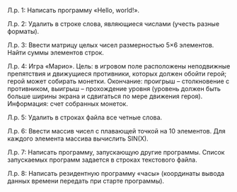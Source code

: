 Л.р. 1: Написать программу «Hello, world!».

Л.р. 2: Удалить в строке слова, являющиеся числами (учесть разные форматы).

Л.р. 3: Ввести матрицу целых чисел размерностью 5×6 элементов. Найти суммы элементов строк.

Л.р. 4: Игра «Марио».
Цель: в игровом поле расположены неподвижные препятствия и движущиеся противники, которых должен обойти герой; герой может собирать монетки.
Окончание: проигрыш – столкновение с противником, выигрыш – прохождение уровня (уровень должен быть больше ширины экрана и сдвигаться по мере движения героя).
Информация: счет собранных монеток.

Л.р. 5: Удалить в строках файла все четные слова. 

Л.р. 6: Ввести массив чисел с плавающей точкой на 10 элементов. Для каждого элемента массива вычислить SIN(X).

Л.р. 7: Написать программу, запускающую другие программы. Список запускаемых программ задается в строках текстового файла. 

Л.р. 8: Написать резидентную программу «часы» (координаты вывода данных времени передать при старте программы). 
